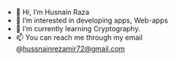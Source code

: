 - 👋 Hi, I’m Husnain Raza
- 👀 I’m interested in developing apps, Web-apps
- 🌱 I’m currently learning Cryptography.
- 📫 You can reach me through my email @hussnainrezamir72@gmail.com

<!---
Husnain-Raza313/Husnain-Raza313 is a ✨ special ✨ repository because its `README.md` (this file) appears on your GitHub profile.
You can click the Preview link to take a look at your changes.
--->
